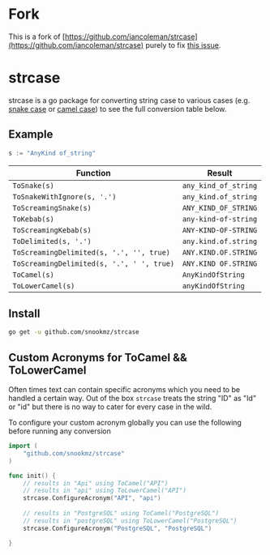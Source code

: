 # Fork

This is a fork of [https://github.com/iancoleman/strcase](https://github.com/iancoleman/strcase) purely to fix [this issue](https://github.com/iancoleman/strcase/issues/43).

# strcase

strcase is a go package for converting string case to various cases (e.g. [snake case](https://en.wikipedia.org/wiki/Snake_case) or [camel case](https://en.wikipedia.org/wiki/CamelCase)) to see the full conversion table below.

## Example

```go
s := "AnyKind of_string"
```

| Function                                  | Result               |
|-------------------------------------------|----------------------|
| `ToSnake(s)`                              | `any_kind_of_string` |
| `ToSnakeWithIgnore(s, '.')`               | `any_kind.of_string` |
| `ToScreamingSnake(s)`                     | `ANY_KIND_OF_STRING` |
| `ToKebab(s)`                              | `any-kind-of-string` |
| `ToScreamingKebab(s)`                     | `ANY-KIND-OF-STRING` |
| `ToDelimited(s, '.')`                     | `any.kind.of.string` |
| `ToScreamingDelimited(s, '.', '', true)`  | `ANY.KIND.OF.STRING` |
| `ToScreamingDelimited(s, '.', ' ', true)` | `ANY.KIND OF.STRING` |
| `ToCamel(s)`                              | `AnyKindOfString`    |
| `ToLowerCamel(s)`                         | `anyKindOfString`    |


## Install

```bash
go get -u github.com/snookmz/strcase
```

## Custom Acronyms for ToCamel && ToLowerCamel

Often times text can contain specific acronyms which you need to be handled a certain way.
Out of the box `strcase` treats the string "ID" as "Id" or "id" but there is no way to cater
for every case in the wild.

To configure your custom acronym globally you can use the following before running any conversion

```go
import (
    "github.com/snookmz/strcase"
)

func init() {
    // results in "Api" using ToCamel("API")
    // results in "api" using ToLowerCamel("API")
    strcase.ConfigureAcronym("API", "api")
    
    // results in "PostgreSQL" using ToCamel("PostgreSQL")
    // results in "postgreSQL" using ToLowerCamel("PostgreSQL")
    strcase.ConfigureAcronym("PostgreSQL", "PostgreSQL")

}

```
